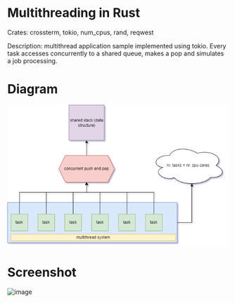 # Multithreading in Rust
Crates: crossterm, tokio, num_cpus, rand, reqwest

Description: multithread application sample implemented using tokio. Every task accesses concurrently to a shared queue, makes a pop and simulates a job processing. 


# Diagram
![multithread](multithread.png)


# Screenshot
![image](https://user-images.githubusercontent.com/6343630/229403907-5ca8ec47-a756-4f6a-8074-b4698ce4cb49.png)
